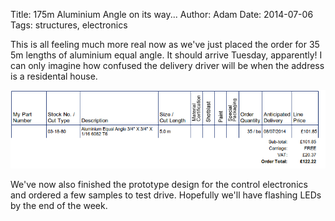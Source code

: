 Title: 175m Aluminium Angle on its way...
Author: Adam
Date: 2014-07-06
Tags: structures, electronics

This is all feeling much more real now as we've just placed the order for 35 5m
lengths of aluminium equal angle. It should arrive Tuesday, apparently! I can
only imagine how confused the delivery driver will be when the address is a
residental house.

![the order](/images/alu_order.png)

We've now also finished the prototype design for the control electronics and
ordered a few samples to test drive. Hopefully we'll have flashing LEDs by the
end of the week.
